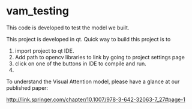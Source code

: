 # vam_testing
This code is developed to test the model we built.

This project is developed in qt. Quick way to build this project is to 

1. import project to qt IDE.
2. Add path to opencv libraries to link by going to project settings page
3. click on one of the buttons in IDE to compile and run.
4. 

To understand the Visual Attention model, please have a glance at our published paper:

http://link.springer.com/chapter/10.1007/978-3-642-32063-7_27#page-1
